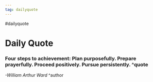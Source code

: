 ```yaml
---
tag: dailyquote
---
```


#dailyquote

# Daily Quote

### Four steps to achievement: Plan purposefully. Prepare prayerfully. Proceed positively. Pursue persistently. ^quote
*-William Arthur Ward* ^author
